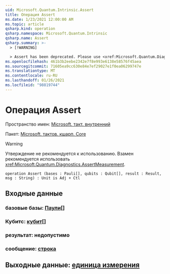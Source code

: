 ```yaml
---
uid: Microsoft.Quantum.Intrinsic.Assert
title: Операция Assert
ms.date: 1/23/2021 12:00:00 AM
ms.topic: article
qsharp.kind: operation
qsharp.namespace: Microsoft.Quantum.Intrinsic
qsharp.name: Assert
qsharp.summary: >-
  > [!WARNING]

  > Assert has been deprecated. Please use <xref:Microsoft.Quantum.Diagnostics.AssertMeasurement> instead.
ms.openlocfilehash: 461b3b2eebe2342e7f8e993e6138e58576f45aea
ms.sourcegitcommit: 71605ea9cc630e84e7ef29027e1f0ea06299747e
ms.translationtype: MT
ms.contentlocale: ru-RU
ms.lasthandoff: 01/26/2021
ms.locfileid: "98819744"
---
```

# <a name="assert-operation"></a>Операция Assert

Пространство имен: [Microsoft. такт. внутренний](xref:Microsoft.Quantum.Intrinsic)

Пакет: [Microsoft. тактов. кшарп. Core](https://nuget.org/packages/Microsoft.Quantum.QSharp.Core)


> [!WARNING]
> Утверждение не рекомендуется к использованию. Взамен рекомендуется использовать <xref:Microsoft.Quantum.Diagnostics.AssertMeasurement>.



```qsharp
operation Assert (bases : Pauli[], qubits : Qubit[], result : Result, msg : String) : Unit is Adj + Ctl
```


## <a name="input"></a>Входные данные

### <a name="bases--pauli"></a>базовые базы: [Паули](xref:microsoft.quantum.lang-ref.pauli)[]




### <a name="qubits--qubit"></a>Кубитс: [кубит](xref:microsoft.quantum.lang-ref.qubit)[]




### <a name="result--__invalidresult__"></a>результат: __недопустимо <Result>__




### <a name="msg--string"></a>сообщение: [строка](xref:microsoft.quantum.lang-ref.string)





## <a name="output--unit"></a>Выходные данные: [единица измерения](xref:microsoft.quantum.lang-ref.unit)

